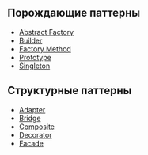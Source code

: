 ## Порождающие паттерны
- [Abstract Factory](https://github.com/pehanx/patterns/blob/main/%D0%9F%D0%BE%D1%80%D0%BE%D0%B6%D0%B4%D0%B0%D1%8E%D1%89%D0%B8%D0%B5%20%D0%BF%D0%B0%D1%82%D1%82%D0%B5%D1%80%D0%BD%D1%8B/Abstract%20Factory%20(%D0%B0%D0%B1%D1%81%D1%82%D1%80%D0%B0%D0%BA%D1%82%D0%BD%D0%B0%D1%8F%20%D1%84%D0%B0%D0%B1%D1%80%D0%B8%D0%BA%D0%B0).md)
- [Builder](https://github.com/pehanx/patterns/blob/main/%D0%9F%D0%BE%D1%80%D0%BE%D0%B6%D0%B4%D0%B0%D1%8E%D1%89%D0%B8%D0%B5%20%D0%BF%D0%B0%D1%82%D1%82%D0%B5%D1%80%D0%BD%D1%8B/Builder%20(%D1%81%D1%82%D1%80%D0%BE%D0%B8%D1%82%D0%B5%D0%BB%D1%8C).md)
- [Factory Method](https://github.com/pehanx/patterns/blob/main/%D0%9F%D0%BE%D1%80%D0%BE%D0%B6%D0%B4%D0%B0%D1%8E%D1%89%D0%B8%D0%B5%20%D0%BF%D0%B0%D1%82%D1%82%D0%B5%D1%80%D0%BD%D1%8B/Factory%20Method%20(%D1%84%D0%B0%D0%B1%D1%80%D0%B8%D1%87%D0%BD%D1%8B%D0%B9%20%D0%BC%D0%B5%D1%82%D0%BE%D0%B4).md)
- [Prototype](https://github.com/pehanx/patterns/blob/main/%D0%9F%D0%BE%D1%80%D0%BE%D0%B6%D0%B4%D0%B0%D1%8E%D1%89%D0%B8%D0%B5%20%D0%BF%D0%B0%D1%82%D1%82%D0%B5%D1%80%D0%BD%D1%8B/Prototype%20(%D0%9F%D1%80%D0%BE%D1%82%D0%BE%D1%82%D0%B8%D0%BF).md)
- [Singleton](https://github.com/pehanx/patterns/blob/main/%D0%9F%D0%BE%D1%80%D0%BE%D0%B6%D0%B4%D0%B0%D1%8E%D1%89%D0%B8%D0%B5%20%D0%BF%D0%B0%D1%82%D1%82%D0%B5%D1%80%D0%BD%D1%8B/Singleton%20(%D0%9E%D0%B4%D0%B8%D0%BD%D0%BE%D1%87%D0%BA%D0%B0).md)

## Структурные паттерны
- [Adapter](https://github.com/pehanx/patterns/blob/main/%D0%A1%D1%82%D1%80%D1%83%D0%BA%D1%82%D1%83%D1%80%D0%BD%D1%8B%D0%B5%20%D0%BF%D0%B0%D1%82%D1%82%D0%B5%D1%80%D0%BD%D1%8B/Adapter%20(%D0%90%D0%B4%D0%B0%D0%BF%D1%82%D0%B5%D1%80).md)
- [Bridge](https://github.com/pehanx/patterns/blob/main/%D0%A1%D1%82%D1%80%D1%83%D0%BA%D1%82%D1%83%D1%80%D0%BD%D1%8B%D0%B5%20%D0%BF%D0%B0%D1%82%D1%82%D0%B5%D1%80%D0%BD%D1%8B/Bridge%20(%D0%9C%D0%BE%D1%81%D1%82).md)
- [Composite](https://github.com/pehanx/patterns/blob/main/%D0%A1%D1%82%D1%80%D1%83%D0%BA%D1%82%D1%83%D1%80%D0%BD%D1%8B%D0%B5%20%D0%BF%D0%B0%D1%82%D1%82%D0%B5%D1%80%D0%BD%D1%8B/Composite%20(%D0%9A%D0%BE%D0%BC%D0%BF%D0%BE%D0%BD%D0%BE%D0%B2%D1%89%D0%B8%D0%BA).md)
- [Decorator](https://github.com/pehanx/patterns/blob/main/%D0%A1%D1%82%D1%80%D1%83%D0%BA%D1%82%D1%83%D1%80%D0%BD%D1%8B%D0%B5%20%D0%BF%D0%B0%D1%82%D1%82%D0%B5%D1%80%D0%BD%D1%8B/Decorator%20(%D0%94%D0%B5%D0%BA%D0%BE%D1%80%D0%B0%D1%82%D0%BE%D1%80).md)
- [Facade](https://github.com/pehanx/patterns/blob/main/%D0%A1%D1%82%D1%80%D1%83%D0%BA%D1%82%D1%83%D1%80%D0%BD%D1%8B%D0%B5%20%D0%BF%D0%B0%D1%82%D1%82%D0%B5%D1%80%D0%BD%D1%8B/Facade%20(%D1%84%D0%B0%D1%81%D0%B0%D0%B4).md)
